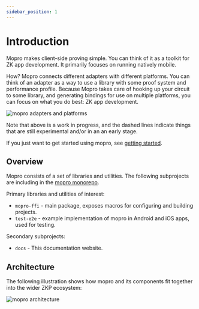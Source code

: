 ```yaml
---
sidebar_position: 1
---
```


# Introduction

Mopro makes client-side proving simple. You can think of it as a toolkit for ZK app development. It primarily focuses on running natively mobile.

How? Mopro connects different adapters with different platforms. You can think of an adapter as a way to use a library with some proof system and performance profile. Because Mopro takes care of hooking up your circuit to some library, and generating bindings for use on multiple platforms, you can focus on what you do best: ZK app development.

![mopro adapters and platforms](/img/roadmap.png)

Note that above is a work in progress, and the dashed lines indicate things that are still experimental and/or in an an early stage.

If you just want to get started using mopro, see [getting started](getting-started).

## Overview

Mopro consists of a set of libraries and utilities. The following subprojects are including in the [mopro monorepo](https://github.com/zkmopro/mopro).

Primary libraries and utilities of interest:

-   `mopro-ffi` - main package, exposes macros for configuring and building projects.
-   `test-e2e` - example implementation of mopro in Android and iOS apps, used for testing.

Secondary subprojects:

-   `docs` - This documentation website.

## Architecture

The following illustration shows how mopro and its components fit together into the wider ZKP ecosystem:

![mopro architecture](/img/architecture.png)
